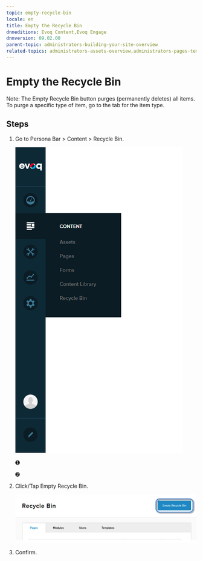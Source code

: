 ```yaml
---
topic: empty-recycle-bin
locale: en
title: Empty the Recycle Bin
dnneditions: Evoq Content,Evoq Engage
dnnversion: 09.02.00
parent-topic: administrators-building-your-site-overview
related-topics: administrators-assets-overview,administrators-pages-templates-overview,administrators-microservices-overview,administrators-content-with-modules-overview
---
```


# Empty the Recycle Bin

Note: The Empty Recycle Bin button purges (permanently deletes) all items. To purge a specific type of item, go to the tab for the item type.

## Steps

1.  Go to Persona Bar \> Content \> Recycle Bin.
    
    ![Persona Bar > Content > Recycle Bin](/images/scr-pbar-host-Content-E91.png)
    
    ➊
    
    ➋
    
2.  Click/Tap Empty Recycle Bin.
    
      
    
    ![Empty Recycle Bin button](/images/scr-RecycleBin-Empty-Recycle-Bin-button-E91.png)
    
      
    
3.  Confirm.